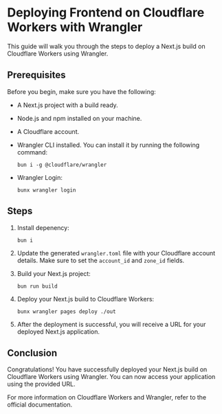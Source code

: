 # Deploying Frontend on Cloudflare Workers with Wrangler

This guide will walk you through the steps to deploy a Next.js build on Cloudflare Workers using Wrangler.

## Prerequisites

Before you begin, make sure you have the following:

- A Next.js project with a build ready.
- Node.js and npm installed on your machine.
- A Cloudflare account.
- Wrangler CLI installed. You can install it by running the following command:

  ```shell
  bun i -g @cloudflare/wrangler
  ```

- Wrangler Login:

  ```shell
  bunx wrangler login
  ```


## Steps

1. Install depenency:

   ```shell
   bun i
   ```

2. Update the generated `wrangler.toml` file with your Cloudflare account details. Make sure to set the `account_id` and `zone_id` fields.

3. Build your Next.js project:

   ```shell
   bun run build
   ```

4. Deploy your Next.js build to Cloudflare Workers:

   ```shell
   bunx wrangler pages deploy ./out  
   ```

5. After the deployment is successful, you will receive a URL for your deployed Next.js application.

## Conclusion

Congratulations! You have successfully deployed your Next.js build on Cloudflare Workers using Wrangler. You can now access your application using the provided URL.

For more information on Cloudflare Workers and Wrangler, refer to the official documentation.
